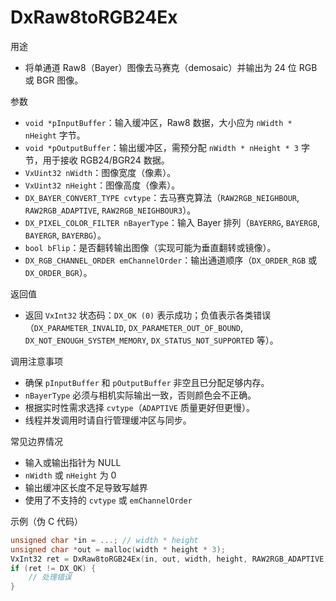 # DxRaw8toRGB24Ex

用途
- 将单通道 Raw8（Bayer）图像去马赛克（demosaic）并输出为 24 位 RGB 或 BGR 图像。

参数
- `void *pInputBuffer`：输入缓冲区，Raw8 数据，大小应为 `nWidth * nHeight` 字节。
- `void *pOutputBuffer`：输出缓冲区，需预分配 `nWidth * nHeight * 3` 字节，用于接收 RGB24/BGR24 数据。
- `VxUint32 nWidth`：图像宽度（像素）。
- `VxUint32 nHeight`：图像高度（像素）。
- `DX_BAYER_CONVERT_TYPE cvtype`：去马赛克算法（`RAW2RGB_NEIGHBOUR`, `RAW2RGB_ADAPTIVE`, `RAW2RGB_NEIGHBOUR3`）。
- `DX_PIXEL_COLOR_FILTER nBayerType`：输入 Bayer 排列（`BAYERRG`, `BAYERGB`, `BAYERGR`, `BAYERBG`）。
- `bool bFlip`：是否翻转输出图像（实现可能为垂直翻转或镜像）。
- `DX_RGB_CHANNEL_ORDER emChannelOrder`：输出通道顺序（`DX_ORDER_RGB` 或 `DX_ORDER_BGR`）。

返回值
- 返回 `VxInt32` 状态码：`DX_OK (0)` 表示成功；负值表示各类错误（`DX_PARAMETER_INVALID`, `DX_PARAMETER_OUT_OF_BOUND`, `DX_NOT_ENOUGH_SYSTEM_MEMORY`, `DX_STATUS_NOT_SUPPORTED` 等）。

调用注意事项
- 确保 `pInputBuffer` 和 `pOutputBuffer` 非空且已分配足够内存。
- `nBayerType` 必须与相机实际输出一致，否则颜色会不正确。
- 根据实时性需求选择 `cvtype`（`ADAPTIVE` 质量更好但更慢）。
- 线程并发调用时请自行管理缓冲区与同步。

常见边界情况
- 输入或输出指针为 NULL
- `nWidth` 或 `nHeight` 为 0
- 输出缓冲区长度不足导致写越界
- 使用了不支持的 `cvtype` 或 `emChannelOrder`

示例（伪 C 代码）
```c
unsigned char *in = ...; // width * height
unsigned char *out = malloc(width * height * 3);
VxInt32 ret = DxRaw8toRGB24Ex(in, out, width, height, RAW2RGB_ADAPTIVE, BAYERRG, false, DX_ORDER_RGB);
if (ret != DX_OK) {
    // 处理错误
}
```